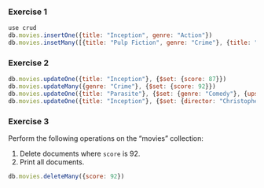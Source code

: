 ### Exercise 1
```javascript
use crud
db.movies.insertOne({title: "Inception", genre: "Action"})
db.movies.insetMany([{title: "Pulp Fiction", genre: "Crime"}, {title: "The Godfather, genre: "Crime"}])
```

### Exercise 2
```javascript
db.movies.updateOne({title: "Inception"}, {$set: {score: 87}})
db.movies.updateMany({genre: "Crime"}, {$set: {score: 92}})
db.movies.updateOne({title: "Parasite"}, {$set: {genre: "Comedy"}, {upsert: true}})
db.movies.updateOne({title: "Inception"}, {$set: {director: "Christopher Nolan}}, {upsert: true})
```

### Exercise 3
Perform the following operations on the “movies” collection:
1. Delete documents where `score` is 92. 
2. Print all documents.
   
```javascript
db.movies.deleteMany({score: 92})
```
